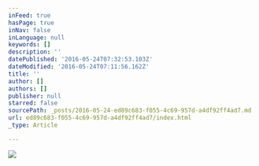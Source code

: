 ```yaml
---
inFeed: true
hasPage: true
inNav: false
inLanguage: null
keywords: []
description: ''
datePublished: '2016-05-24T07:32:53.103Z'
dateModified: '2016-05-24T07:11:56.162Z'
title: ''
author: []
authors: []
publisher: null
starred: false
sourcePath: _posts/2016-05-24-ed89c683-f055-4c69-957d-a4df92ff4ad7.md
url: ed89c683-f055-4c69-957d-a4df92ff4ad7/index.html
_type: Article

---
```

![](https://the-grid-user-content.s3-us-west-2.amazonaws.com/c00d9b20-f3ed-4352-a7e0-e8fc2596fd10.jpg)